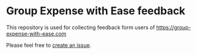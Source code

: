 # Group Expense with Ease feedback

This repository is used for collecting feedback form users of https://group-expense-with-ease.com

Please feel free to [create an issue](https://github.com/BeeSolve/group-expense-with-ease.com/issues/new).
